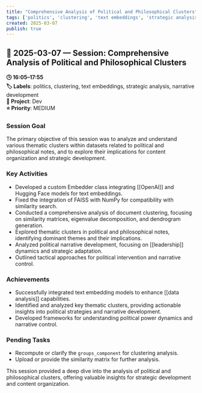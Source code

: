 ```yaml
---
title: "Comprehensive Analysis of Political and Philosophical Clusters"
tags: ['politics', 'clustering', 'text embeddings', 'strategic analysis', 'narrative development']
created: 2025-03-07
publish: true
---
```


## 📅 2025-03-07 — Session: Comprehensive Analysis of Political and Philosophical Clusters

**🕒 16:05–17:55**  
**🏷️ Labels**: politics, clustering, text embeddings, strategic analysis, narrative development  
**📂 Project**: Dev  
**⭐ Priority**: MEDIUM  


### Session Goal
The primary objective of this session was to analyze and understand various thematic clusters within datasets related to political and philosophical notes, and to explore their implications for content organization and strategic development.

### Key Activities
- Developed a custom Embedder class integrating [[OpenAI]] and Hugging Face models for text embeddings.
- Fixed the integration of FAISS with NumPy for compatibility with similarity search.
- Conducted a comprehensive analysis of document clustering, focusing on similarity matrices, eigenvalue decomposition, and dendrogram generation.
- Explored thematic clusters in political and philosophical notes, identifying dominant themes and their implications.
- Analyzed political narrative development, focusing on [[leadership]] dynamics and strategic adaptation.
- Outlined tactical approaches for political intervention and narrative control.

### Achievements
- Successfully integrated text embedding models to enhance [[data analysis]] capabilities.
- Identified and analyzed key thematic clusters, providing actionable insights into political strategies and narrative development.
- Developed frameworks for understanding political power dynamics and narrative control.

### Pending Tasks
- Recompute or clarify the `groups_component` for clustering analysis.
- Upload or provide the similarity matrix for further analysis.

This session provided a deep dive into the analysis of political and philosophical clusters, offering valuable insights for strategic development and content organization.
